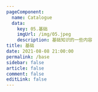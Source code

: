 ```yaml
---
pageComponent: 
  name: Catalogue
  data: 
    key: 05.基础
    imgUrl: /img/05.jpeg
    description: 基础知识的一些内容
title: 基础
date: 2021-08-08 21:00:00
permalink: /base
sidebar: false
article: false
comment: false
editLink: false
---
```

